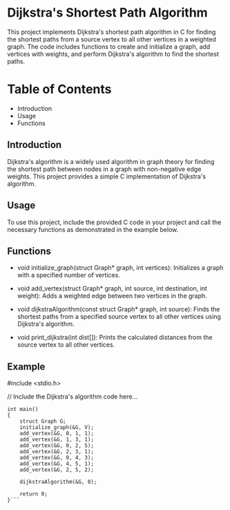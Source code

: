# Dijkstra's Shortest Path Algorithm
This project implements Dijkstra's shortest path algorithm in C for finding the shortest paths from a source vertex to all other vertices in a weighted graph. The code includes functions to create and initialize a graph, add vertices with weights, and perform Dijkstra's algorithm to find the shortest paths.

# Table of Contents
- Introduction
- Usage
- Functions

## Introduction
Dijkstra's algorithm is a widely used algorithm in graph theory for finding the shortest path between nodes in a graph with non-negative edge weights. This project provides a simple C implementation of Dijkstra's algorithm.

## Usage
To use this project, include the provided C code in your project and call the necessary functions as demonstrated in the example below.

## Functions
- void initialize_graph(struct Graph* graph, int vertices): Initializes a graph with a specified number of vertices.

- void add_vertex(struct Graph* graph, int source, int destination, int weight): Adds a weighted edge between two vertices in the graph.

- void dijkstraAlgorithm(const struct Graph* graph, int source): Finds the shortest paths from a specified source vertex to all other vertices using Dijkstra's algorithm.

- void print_dijkstra(int dist[]): Prints the calculated distances from the source vertex to all other vertices.

## Example 

#include <stdio.h>

// Include the Dijkstra's algorithm code here...
```
int main()
{
    struct Graph G;
    initialize_graph(&G, V);
    add_vertex(&G, 0, 1, 1);
    add_vertex(&G, 1, 3, 1);
    add_vertex(&G, 0, 2, 5);
    add_vertex(&G, 2, 3, 1);
    add_vertex(&G, 0, 4, 3);
    add_vertex(&G, 4, 5, 1);
    add_vertex(&G, 2, 5, 2);

    dijkstraAlgorithm(&G, 0);
    
    return 0;
}```
